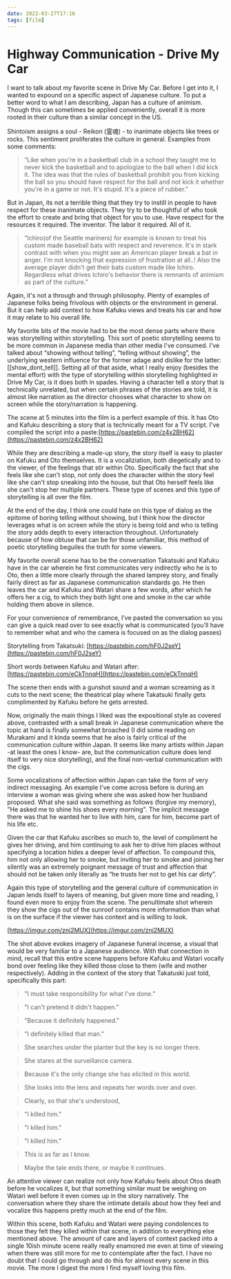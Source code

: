 ```yaml
---
date: 2022-03-27T17:16
tags: [film]
---
```


# Highway Communication - Drive My Car

I want to talk about my favorite scene in Drive My Car. Before I get into it, I wanted to expound on a specific aspect of Japanese culture. To put a better word to what I am describing, Japan has a culture of animism. Though this can sometimes be applied conveniently, overall it is more rooted in their culture than a similar concept in the US.

Shintoism assigns a soul - Reikon (霊魂) - to inanimate objects like trees or rocks. This sentiment proliferates the culture in general. Examples from some comments:
> “Like when you're in a basketball club in a school they taught me to never kick the basketball and to apologize to the ball when I did kick it. The idea was that the rules of basketball prohibit you from kicking the ball so you should have respect for the ball and not kick it whether you're in a game or not. It's stupid. It's a piece of rubber.”

But in Japan, its not a terrible thing that they try to instill in people to have respect for these inanimate objects. They try to be thoughtful of who took the effort to create and bring that object for you to use. Have respect for the resources it required. The inventor. The labor it required. All of it. 

> "Ichiro(of the Seattle mariners) for example is known to treat his custom made baseball bats with respect and reverence. It's in stark contrast with when you might see an American player break a bat in anger. I'm not knocking that expression of frustration at all..! Also the average player didn't get their bats custom made like Ichiro. Regardless what drives Ichiro's behavior there is remnants of animism as part of the culture.”

 Again, it's not a through and through philosophy. Plenty of examples of Japanese folks being frivolous with objects or the environment in general. But it can help add context to how Kafuku views and treats his car and how it may relate to his overall life.
 
 My favorite bits of the movie had to be the most dense parts where there was storytelling within storytelling. This sort of poetic storytelling seems to be more common in Japanese media than other media I've consumed. I’ve talked about “showing without telling”, “telling without showing”, the underlying western influence for the former adage and dislike for the latter: [[show_dont_tell]]. Setting all of that aside, what I really enjoy (besides the mental effort) with the type of storytelling within storytelling highlighted in Drive My Car, is it does both in spades. Having a character tell a story that is technically unrelated, but when certain phrases of the stories are told, it is almost like narration as the director chooses what character to show on screen while the story/narration is happening.
 
 The scene at 5 minutes into the film is a perfect example of this. It has Oto and Kafuku describing a story that is technically meant for a TV script. I've compiled the script into a paste:[https://pastebin.com/z4x2BH62](https://pastebin.com/z4x2BH62)
 
 While they are describing a made-up story, the story itself is easy to plaster on Kafuku and Oto themselves. It is a vocaliziation, both diegetically and to the viewer, of the feelings that stir within Oto. Specifically the fact that she feels like she can't stop, not only does the character within the story feel like she can't stop sneaking into the house, but that Oto herself feels like she can't stop her multiple partners. These type of scenes and this type of storytelling is all over the film.
 
 At the end of the day, I think one could hate on this type of dialog as the epitome of boring telling without showing, but I think how the director leverages what is on screen while the story is being told and who is telling the story adds depth to every interaction throughout. Unfortunately because of how obtuse that can be for those unfamiliar, this method of poetic storytelling beguiles the truth for some viewers.

My favorite overall scene has to be the conversation Takatsuki and Kafuku have in the car wherein he first communicates very indirectly who he is to Oto, then a little more clearly through the shared lamprey story, and finally fairly direct as far as Japanese communication standards go. He then leaves the car and Kafuku and Watari share a few words, after which he offers her a cig, to which they both light one and smoke in the car while holding them above in silence.

For your convenience of remembrance, I’ve pasted the conversation so you can give a quick read over to see exactly what is communicated (you’ll have to remember what and who the camera is focused on as the dialog passes)

Storytelling from Takatsuki: [https://pastebin.com/hF0J2seY](https://pastebin.com/hF0J2seY)

Short words between Kafuku and Watari after: [https://pastebin.com/eCkTnnqH](https://pastebin.com/eCkTnnqH)

The scene then ends with a gunshot sound and a woman screaming as it cuts to the next scene; the theatrical play where Takatsuki finally gets complimented by Kafuku before he gets arrested.

Now, originally the main things I liked was the expositional style as covered above, contrasted with a small break in Japanese communication where the topic at hand is finally somewhat broached (I did some reading on Murakami and it kinda seems that he also is fairly critical of the communication culture within Japan. It seems like many artists within Japan -at least the ones I know- are, but the communication culture does lend itself to very nice storytelling), and the final non-verbal communication with the cigs. 

Some vocalizations of affection within Japan can take the form of very indirect messaging. An example I've come across before is during an interview a woman was giving where she was asked how her husband proposed. What she said was something as follows (forgive my memory), "He asked me to shine his shoes every morning". The implicit message there was that he wanted her to live with him, care for him, become part of his life etc.

Given the car that Kafuku ascribes so much to, the level of compliment he gives her driving, and him continuing to ask her to drive him places without specifying a location hides a deeper level of affection. To compound this, him not only allowing her to smoke, but inviting her to smoke and joining her silently was an extremely poignant message of trust and affection that should not be taken only literally as “he trusts her not to get his car dirty”.

Again this type of storytelling and the general culture of communication in Japan lends itself to layers of meaning, but given more time and reading, I found even more to enjoy from the scene. The penultimate shot wherein they show the cigs out of the sunroof contains more information than what is on the surface if the viewer has context and is willing to look.

[https://imgur.com/znj2MUX](https://imgur.com/znj2MUX)

The shot above evokes imagery of Japanese funeral incense, a visual that would be very familiar to a Japanese audience. With that connection in mind, recall that this entire scene happens before Kafuku and Watari vocally bond over feeling like they killed those close to them (wife and mother respectively). Adding in the context of the story that Takatuski just told, specifically this part:

>"I must take responsibility for what I've done."

>"I can't pretend it didn't happen."

>"Because it definitely happened."

>"I definitely killed that man."

>She searches under the planter
but the key is no longer there.

>She stares at the surveillance camera.

>Because it's the only change
she has elicited in this world.

>She looks into the lens and
repeats her words over and over.

>Clearly, so that she's understood,

>"I killed him."

>"I killed him."

>"I killed him."

>This is as far as I know.

>Maybe the tale ends there,
or maybe it continues.

An attentive viewer can realize not only how Kafuku feels about Otos death before he vocalizes it, but that something similar must be weighing on Watari well before it even comes up in the story narratively. The conversation where they share the intimate details about how they feel and vocalize this happens pretty much at the end of the film. 

Within this scene, both Kafuku and Watari were paying condolences to those they felt they killed within that scene, in addition to everything else mentioned above. The amount of care and layers of context packed into a single 10ish minute scene really really enamored me even at time of viewing when there was still more for me to contemplate after the fact. I have no doubt that I could go through and do this for almost every scene in this movie. The more I digest the more I find myself loving this film.